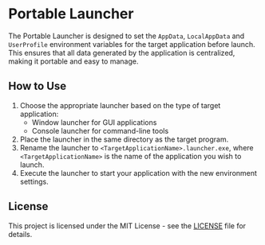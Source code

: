 ﻿# Portable Launcher

The Portable Launcher is designed to set the `AppData`, `LocalAppData` and `UserProfile` environment variables for the target application before launch. This ensures that all data generated by the application is centralized, making it portable and easy to manage.

## How to Use

1. Choose the appropriate launcher based on the type of target application:
    - Window launcher for GUI applications
    - Console launcher for command-line tools
2. Place the launcher in the same directory as the target program.
3. Rename the launcher to `<TargetApplicationName>.launcher.exe`, where `<TargetApplicationName>` is the name of the application you wish to launch.
4. Execute the launcher to start your application with the new environment settings.

## License

This project is licensed under the MIT License - see the [LICENSE](LICENSE.md) file for details.
